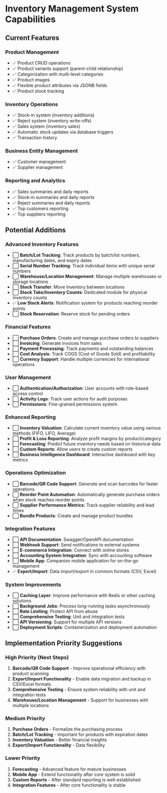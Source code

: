 # Inventory Management System Capabilities

## Current Features

### Product Management
- ✅ Product CRUD operations
- ✅ Product variants support (parent-child relationship)
- ✅ Categorization with multi-level categories
- ✅ Product images
- ✅ Flexible product attributes via JSONB fields
- ✅ Product stock tracking

### Inventory Operations
- ✅ Stock-in system (inventory additions)
- ✅ Reject system (inventory write-offs)
- ✅ Sales system (inventory sales)
- ✅ Automatic stock updates via database triggers
- ✅ Transaction history

### Business Entity Management
- ✅ Customer management
- ✅ Supplier management

### Reporting and Analytics
- ✅ Sales summaries and daily reports
- ✅ Stock-in summaries and daily reports
- ✅ Reject summaries and daily reports
- ✅ Top customers reporting
- ✅ Top suppliers reporting

## Potential Additions

### Advanced Inventory Features
- ⬜ **Batch/Lot Tracking**: Track products by batch/lot numbers, manufacturing dates, and expiry dates
- ⬜ **Serial Number Tracking**: Track individual items with unique serial numbers
- ⬜ **Warehouse/Location Management**: Manage multiple warehouses or storage locations
- ⬜ **Stock Transfer**: Move inventory between locations
- ⬜ **Stock Take/Inventory Counts**: Dedicated module for physical inventory counts
- ✅ **Low Stock Alerts**: Notification system for products reaching reorder points
- ⬜ **Stock Reservation**: Reserve stock for pending orders

### Financial Features
- ⬜ **Purchase Orders**: Create and manage purchase orders to suppliers
- ⬜ **Invoicing**: Generate invoices from sales
- ⬜ **Payment Processing**: Track payments and outstanding balances
- ⬜ **Cost Analysis**: Track COGS (Cost of Goods Sold) and profitability
- ⬜ **Currency Support**: Handle multiple currencies for international operations

### User Management
- ⬜ **Authentication/Authorization**: User accounts with role-based access control
- ⬜ **Activity Logs**: Track user actions for audit purposes
- ⬜ **Permissions**: Fine-grained permissions system

### Enhanced Reporting
- ⬜ **Inventory Valuation**: Calculate current inventory value using various methods (FIFO, LIFO, Average)
- ⬜ **Profit & Loss Reporting**: Analyze profit margins by product/category
- ⬜ **Forecasting**: Predict future inventory needs based on historical data
- ⬜ **Custom Reports**: Allow users to create custom reports
- ⬜ **Business Intelligence Dashboard**: Interactive dashboard with key metrics

### Operations Optimization
- ⬜ **Barcode/QR Code Support**: Generate and scan barcodes for faster operations
- ⬜ **Reorder Point Automation**: Automatically generate purchase orders when stock reaches reorder points
- ⬜ **Supplier Performance Metrics**: Track supplier reliability and lead times
- ⬜ **Bundle Products**: Create and manage product bundles

### Integration Features
- ⬜ **API Documentation**: Swagger/OpenAPI documentation
- ⬜ **Webhook Support**: Send notifications to external systems
- ⬜ **E-commerce Integration**: Connect with online stores
- ⬜ **Accounting System Integration**: Sync with accounting software
- ⬜ **Mobile App**: Companion mobile application for on-the-go management
- ✅ **Export/Import**: Data import/export in common formats (CSV, Excel)

### System Improvements
- ⬜ **Caching Layer**: Improve performance with Redis or other caching solutions
- ⬜ **Background Jobs**: Process long-running tasks asynchronously
- ⬜ **Rate Limiting**: Protect API from abuse
- ⬜ **Comprehensive Testing**: Unit and integration tests
- ⬜ **API Versioning**: Support for multiple API versions
- ⬜ **Deployment Scripts**: Containerization and deployment automation

## Implementation Priority Suggestions

### High Priority (Next Steps)
1. **Barcode/QR Code Support** - Improve operational efficiency with product scanning
2. **Export/Import Functionality** - Enable data migration and backup in CSV/Excel formats
3. **Comprehensive Testing** - Ensure system reliability with unit and integration tests
4. **Warehouse/Location Management** - Support for businesses with multiple locations

### Medium Priority
1. **Purchase Orders** - Formalize the purchasing process
2. **Batch/Lot Tracking** - Important for products with expiration dates
3. **Inventory Valuation** - Better financial insights
4. **Export/Import Functionality** - Data flexibility

### Lower Priority
1. **Forecasting** - Advanced feature for mature businesses
2. **Mobile App** - Extend functionality after core system is solid
3. **Custom Reports** - After standard reporting is well-established
4. **Integration Features** - After core functionality is stable
